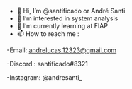 - 👋 Hi, I’m @santificado or André Santi
- 👀 I’m interested in system analysis
- 🌱 I’m currently learning at FIAP
- 📫 How to reach me :

-Email: andrelucas.12323@gmail.com

-Discord : santificado#8321

-Instagram: @andresanti_

